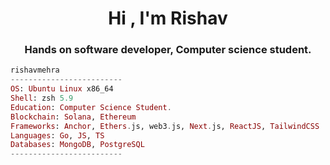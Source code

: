 <h1 align="center">Hi , I'm Rishav</h1>
<h3 align="center">Hands on software developer, Computer science student.</h3>

```elixir
rishavmehra
-------------------------
OS: Ubuntu Linux x86_64
Shell: zsh 5.9
Education: Computer Science Student.
Blockchain: Solana, Ethereum
Frameworks: Anchor, Ethers.js, web3.js, Next.js, ReactJS, TailwindCSS
Languages: Go, JS, TS
Databases: MongoDB, PostgreSQL
-------------------------
```

